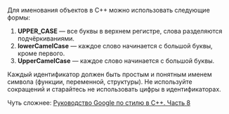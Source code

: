 Для именования объектов в C++ можно использовать следующие формы:

1. **UPPER_CASE** — все буквы в верхнем регистре, слова разделяются подчёркиваниями.
2. **lowerCamelCase** — каждое слово начинается с большой буквы, кроме первого.
3. **UpperCamelCase** — каждое слово начинается с большой буквы.

Каждый идентификатор должен быть простым и понятным именем символа (функции, переменной, структуры). Не используйте сокращений и старайтесь не использовать цифры в идентификаторах.

Чуть сложнее: [Руководство Google по стилю в C++. Часть 8](https://habr.com/ru/articles/477722/)
